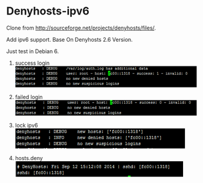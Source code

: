 Denyhosts-ipv6
==============

Clone from http://sourceforge.net/projects/denyhosts/files/. 

Add ipv6 support. Base On Denyhosts 2.6 Version.


Just test in Debian 6.

1. success login  
![Alt text](./1410505725606.png)

2. failed login  
![Alt text](./1410505777050.png)

3. lock ipv6   
![Alt text](./1410505819312.png)

4. hosts.deny  
    ![Alt text](./1410505900993.png)
